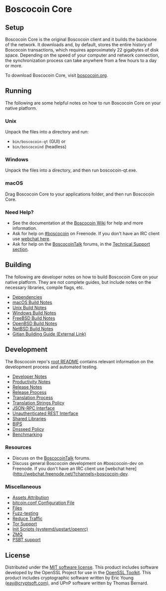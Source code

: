Boscocoin Core
=============

Setup
---------------------
Boscocoin Core is the original Boscocoin client and it builds the backbone of the network. It downloads and, by default, stores the entire history of Boscocoin transactions, which requires approximately 22 gigabytes of disk space. Depending on the speed of your computer and network connection, the synchronization process can take anywhere from a few hours to a day or more.

To download Boscocoin Core, visit [boscocoin.org](https://boscocoin.org/).

Running
---------------------
The following are some helpful notes on how to run Boscocoin Core on your native platform.

### Unix

Unpack the files into a directory and run:

- `bin/boscocoin-qt` (GUI) or
- `bin/boscocoind` (headless)

### Windows

Unpack the files into a directory, and then run boscocoin-qt.exe.

### macOS

Drag Boscocoin Core to your applications folder, and then run Boscocoin Core.

### Need Help?

* See the documentation at the [Boscocoin Wiki](https://boscocoin.info/)
for help and more information.
* Ask for help on [#boscocoin](http://webchat.freenode.net?channels=boscocoin) on Freenode. If you don't have an IRC client use [webchat here](http://webchat.freenode.net?channels=boscocoin).
* Ask for help on the [BoscocoinTalk](https://boscocointalk.io/) forums, in the [Technical Support section](https://boscocointalk.io/c/technical-support).

Building
---------------------
The following are developer notes on how to build Boscocoin Core on your native platform. They are not complete guides, but include notes on the necessary libraries, compile flags, etc.

- [Dependencies](dependencies.md)
- [macOS Build Notes](build-osx.md)
- [Unix Build Notes](build-unix.md)
- [Windows Build Notes](build-windows.md)
- [FreeBSD Build Notes](build-freebsd.md)
- [OpenBSD Build Notes](build-openbsd.md)
- [NetBSD Build Notes](build-netbsd.md)
- [Gitian Building Guide (External Link)](https://github.com/bitcoin-core/docs/blob/master/gitian-building.md)

Development
---------------------
The Boscocoin repo's [root README](/README.md) contains relevant information on the development process and automated testing.

- [Developer Notes](developer-notes.md)
- [Productivity Notes](productivity.md)
- [Release Notes](release-notes.md)
- [Release Process](release-process.md)
- [Translation Process](translation_process.md)
- [Translation Strings Policy](translation_strings_policy.md)
- [JSON-RPC Interface](JSON-RPC-interface.md)
- [Unauthenticated REST Interface](REST-interface.md)
- [Shared Libraries](shared-libraries.md)
- [BIPS](bips.md)
- [Dnsseed Policy](dnsseed-policy.md)
- [Benchmarking](benchmarking.md)

### Resources
* Discuss on the [BoscocoinTalk](https://boscocointalk.io/) forums.
* Discuss general Boscocoin development on #boscocoin-dev on Freenode. If you don't have an IRC client use [webchat here](http://webchat.freenode.net/?channels=boscocoin-dev.

### Miscellaneous
- [Assets Attribution](assets-attribution.md)
- [bitcoin.conf Configuration File](bitcoin-conf.md)
- [Files](files.md)
- [Fuzz-testing](fuzzing.md)
- [Reduce Traffic](reduce-traffic.md)
- [Tor Support](tor.md)
- [Init Scripts (systemd/upstart/openrc)](init.md)
- [ZMQ](zmq.md)
- [PSBT support](psbt.md)

License
---------------------
Distributed under the [MIT software license](/COPYING).
This product includes software developed by the OpenSSL Project for use in the [OpenSSL Toolkit](https://www.openssl.org/). This product includes
cryptographic software written by Eric Young ([eay@cryptsoft.com](mailto:eay@cryptsoft.com)), and UPnP software written by Thomas Bernard.
